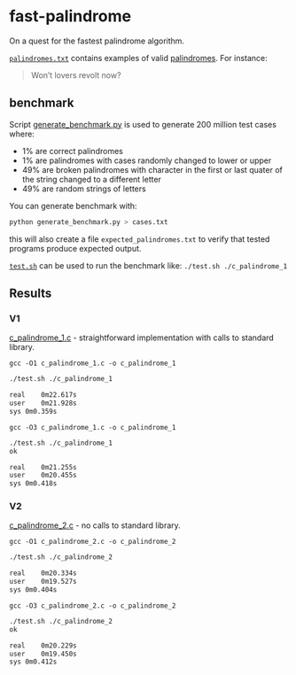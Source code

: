 # fast-palindrome
On a quest for the fastest palindrome algorithm.

[`palindromes.txt`](https://github.com/msztylko/fast-palindrome) contains examples of valid [palindromes](https://en.wikipedia.org/wiki/Palindrome). For instance:
> Won’t lovers revolt now?

## benchmark

Script [generate_benchmark.py](https://github.com/msztylko/fast-palindrome/blob/master/generate_benchmark.py) is used to generate 200 million test cases where:
 - 1% are correct palindromes
 - 1% are palindromes with cases randomly changed to lower or upper
 - 49% are broken palindromes with character in the first or last quater of the string changed to a different letter
 - 49% are random strings of letters

You can generate benchmark with:

```bash
python generate_benchmark.py > cases.txt
```
this will also create a file `expected_palindromes.txt` to verify that tested programs produce expected output.

[`test.sh`](https://github.com/msztylko/fast-palindrome/blob/master/test.sh) can be used to run the benchmark like: `./test.sh ./c_palindrome_1`

## Results

### V1
[c_palindrome_1.c](https://github.com/msztylko/fast-palindrome/blob/master/c_palindrome_1.c) - straightforward implementation with calls to standard library.

`gcc -O1 c_palindrome_1.c -o c_palindrome_1`

```bash
./test.sh ./c_palindrome_1                                                                                      ok

real	0m22.617s
user	0m21.928s
sys	0m0.359s
```

`gcc -O3 c_palindrome_1.c -o c_palindrome_1`

```bash
./test.sh ./c_palindrome_1                                                                                      
ok

real	0m21.255s
user	0m20.455s
sys	0m0.418s
```

### V2
[c_palindrome_2.c](https://github.com/msztylko/fast-palindrome/blob/master/c_palindrome_2.c) - no calls to standard library.

`gcc -O1 c_palindrome_2.c -o c_palindrome_2`

```bash
./test.sh ./c_palindrome_2                                                                                     ok

real	0m20.334s
user	0m19.527s
sys	0m0.404s
```

`gcc -O3 c_palindrome_2.c -o c_palindrome_2`

```bash
./test.sh ./c_palindrome_2                                                                                    
ok

real	0m20.229s
user	0m19.450s
sys	0m0.412s
```
